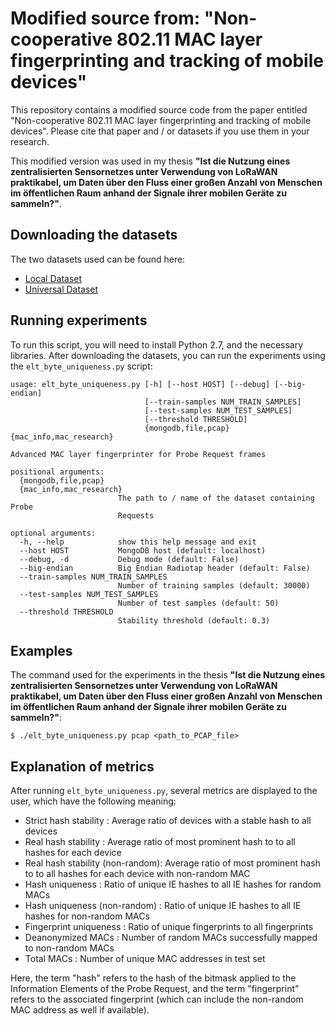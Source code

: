 # Modified source from: "Non-cooperative 802.11 MAC layer fingerprinting and tracking of mobile devices"
This repository contains a modified source code from the paper entitled "Non-cooperative 802.11 MAC layer fingerprinting and tracking of mobile devices". 
Please cite that paper and / or datasets if you use them in your research.

This modified version was used in my thesis **"Ist die Nutzung eines zentralisierten Sensornetzes unter Verwendung von LoRaWAN praktikabel, um Daten über den Fluss einer großen Anzahl von Menschen im öffentlichen Raum anhand der Signale ihrer mobilen Geräte zu sammeln?"**.

## Downloading the datasets
The two datasets used can be found here:
- [Local Dataset](https://crawdad.org/nile/probe-requests/2021-06-28/)
- [Universal Dataset](https://data.mendeley.com/datasets/j64btzdsdy/1)

## Running experiments
To run this script, you will need to install Python 2.7, and the necessary libraries.
After downloading the datasets, you can run the experiments using the ```elt_byte_uniqueness.py``` script:

    usage: elt_byte_uniqueness.py [-h] [--host HOST] [--debug] [--big-endian]
                                  [--train-samples NUM_TRAIN_SAMPLES]
                                  [--test-samples NUM_TEST_SAMPLES]
                                  [--threshold THRESHOLD]
                                  {mongodb,file,pcap} {mac_info,mac_research}

    Advanced MAC layer fingerprinter for Probe Request frames

    positional arguments:
      {mongodb,file,pcap}
      {mac_info,mac_research}
                            The path to / name of the dataset containing Probe
                            Requests

    optional arguments:
      -h, --help            show this help message and exit
      --host HOST           MongoDB host (default: localhost)
      --debug, -d           Debug mode (default: False)
      --big-endian          Big Endian Radiotap header (default: False)
      --train-samples NUM_TRAIN_SAMPLES
                            Number of training samples (default: 30000)
      --test-samples NUM_TEST_SAMPLES
                            Number of test samples (default: 50)
      --threshold THRESHOLD
                            Stability threshold (default: 0.3)

## Examples

The command used for the experiments in the thesis **"Ist die Nutzung eines zentralisierten Sensornetzes unter Verwendung von LoRaWAN praktikabel, um Daten über den Fluss einer großen Anzahl von Menschen im öffentlichen Raum anhand der Signale ihrer mobilen Geräte zu sammeln?"**:

    $ ./elt_byte_uniqueness.py pcap <path_to_PCAP_file>

## Explanation of metrics
After running ```elt_byte_uniqueness.py```, several metrics are displayed to the user, which have the following meaning:

* Strict hash stability           : Average ratio of devices with a stable hash to all devices
* Real hash stability             : Average ratio of most prominent hash to to all hashes for each device
* Real hash stability (non-random): Average ratio of most prominent hash to to all hashes for each device with non-random MAC
* Hash uniqueness                 : Ratio of unique IE hashes to all IE hashes for random MACs
* Hash uniqueness (non-random)    : Ratio of unique IE hashes to all IE hashes for non-random MACs
* Fingerprint uniqueness          : Ratio of unique fingerprints to all fingerprints
* Deanonymized MACs               : Number of random MACs successfully mapped to non-random MACs
* Total MACs                      : Number of unique MAC addresses in test set

Here, the term "hash" refers to the hash of the bitmask applied to the Information Elements of the Probe Request, and the term "fingerprint" refers to the associated fingerprint (which can include the non-random MAC address as well if available).
